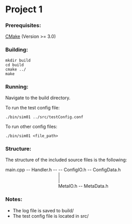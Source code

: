 # Project 1

### Prerequisites:
[CMake](https://cmake.org/download/) (Version >= 3.0)

### Building:
```
mkdir build
cd build
cmake ../
make
```

### Running:
Navigate to the build directory.

To run the test config file:
```
./bin/sim01 ../src/testConfig.conf
```

To run other config files:
```
./bin/sim01 <file_path>
```

### Structure:
The structure of the included source files is the following:

main.cpp -- Handler.h -- -- ConfigIO.h -- ConfigData.h 	<br />
&nbsp;&nbsp;&nbsp;&nbsp;&nbsp;&nbsp;&nbsp;&nbsp;&nbsp;&nbsp;&nbsp;&nbsp;&nbsp;&nbsp;&nbsp;&nbsp;&nbsp;&nbsp;&nbsp;&nbsp;&nbsp;&nbsp;&nbsp;&nbsp;&nbsp;&nbsp;&nbsp;&nbsp;&nbsp;&nbsp;&nbsp;&nbsp;&nbsp;&nbsp;&nbsp;&nbsp;&nbsp;&nbsp;&nbsp;&nbsp;&nbsp;&nbsp;|								<br />
&nbsp;&nbsp;&nbsp;&nbsp;&nbsp;&nbsp;&nbsp;&nbsp;&nbsp;&nbsp;&nbsp;&nbsp;&nbsp;&nbsp;&nbsp;&nbsp;&nbsp;&nbsp;&nbsp;&nbsp;&nbsp;&nbsp;&nbsp;&nbsp;&nbsp;&nbsp;&nbsp;&nbsp;&nbsp;&nbsp;&nbsp;&nbsp;&nbsp;&nbsp;&nbsp;&nbsp;&nbsp;&nbsp;&nbsp;&nbsp;&nbsp;&nbsp;|								<br />
&nbsp;&nbsp;&nbsp;&nbsp;&nbsp;&nbsp;&nbsp;&nbsp;&nbsp;&nbsp;&nbsp;&nbsp;&nbsp;&nbsp;&nbsp;&nbsp;&nbsp;&nbsp;&nbsp;&nbsp;&nbsp;&nbsp;&nbsp;&nbsp;&nbsp;&nbsp;&nbsp;&nbsp;&nbsp;&nbsp;&nbsp;&nbsp;&nbsp;&nbsp;&nbsp;&nbsp;&nbsp;&nbsp;&nbsp;&nbsp;&nbsp;&nbsp;MetaIO.h -- MetaData.h          <br />

### Notes:
* The log file is saved to build/
* The test config file is located in src/
